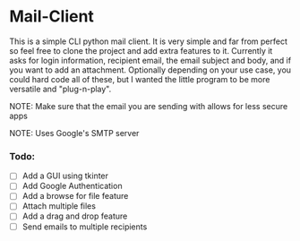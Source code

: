 # Mail-Client
This is a simple CLI python mail client. It is very simple and far from perfect so feel free to clone the project and add extra features to it. Currently it asks for login information, recipient email, the email subject and body, and if you want to add an attachment. Optionally depending on your use case, you could hard code all of these, but I wanted the little program to be more versatile and "plug-n-play".

NOTE: Make sure that the email you are sending with allows for less secure apps

NOTE: Uses Google's SMTP server

### Todo:

- [ ] Add a GUI using tkinter
- [ ] Add Google Authentication
- [ ] Add a browse for file feature
- [ ] Attach multiple files
- [ ] Add a drag and drop feature
- [ ] Send emails to multiple recipients
